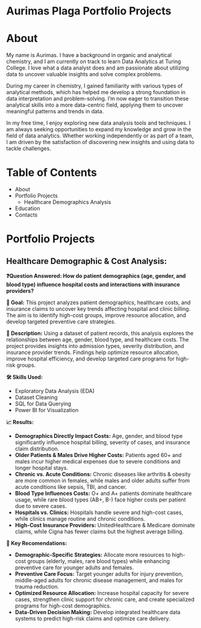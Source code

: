 # Aurimas Plaga Portfolio Projects


# About

My name is Aurimas. I have a background in organic and analytical chemistry, and I am currently on track to learn Data Analytics at Turing College. I love what a data analyst does and am passionate about utilizing data to uncover valuable insights and solve complex problems.

During my career in chemistry, I gained familiarity with various types of analytical methods, which has helped me develop a strong foundation in data interpretation and problem-solving. I’m now eager to transition these analytical skills into a more data-centric field, applying them to uncover meaningful patterns and trends in data.

In my free time, I enjoy exploring new data analysis tools and techniques. I am always seeking opportunities to expand my knowledge and grow in the field of data analytics. Whether working independently or as part of a team, I am driven by the satisfaction of discovering new insights and using data to tackle challenges.

# Table of Contents

* About
* Portfolio Projects
	* Healthcare Demographics Analysis
* Education
* Contacts

# Portfolio Projects

## Healthcare Demographic & Cost Analysis:

**❓Question Answered: How do patient demographics (age, gender, and blood type) influence hospital costs and interactions with insurance providers?**

**🎯 Goal:** This project analyzes patient demographics, healthcare costs, and insurance claims to uncover key trends affecting hospital and clinic billing. The aim is to identify high-cost groups, improve resource allocation, and develop targeted preventive care strategies.

**📄 Description:** Using a dataset of patient records, this analysis explores the relationships between age, gender, blood type, and healthcare costs. The project provides insights into admission types, severity distribution, and insurance provider trends. Findings help optimize resource allocation, improve hospital efficiency, and develop targeted care programs for high-risk groups.

**🛠 Skills Used:**

* Exploratory Data Analysis (EDA)
* Dataset Cleaning
* SQL for Data Querying
* Power BI for Visualization

**📈 Results:** 

* **Demographics Directly Impact Costs:** Age, gender, and blood type significantly influence hospital billing, severity of cases, and insurance claim distribution.
* **Older Patients & Males Drive Higher Costs:** Patients aged 60+ and males incur higher medical expenses due to severe conditions and longer hospital stays.
* **Chronic vs. Acute Conditions:** Chronic diseases like arthritis & obesity are more common in females, while males and older adults suffer from acute conditions like sepsis, TBI, and cancer.
* **Blood Type Influences Costs:** O+ and A+ patients dominate healthcare usage, while rare blood types (AB+, B-) face higher costs per patient due to severe cases.
* **Hospitals vs. Clinics:** Hospitals handle severe and high-cost cases, while clinics manage routine and chronic conditions.
* **High-Cost Insurance Providers:** UnitedHealthcare & Medicare dominate claims, while Cigna has fewer claims but the highest average billing.

**📌 Key Recomendations:**
* **Demographic-Specific Strategies:** Allocate more resources to high-cost groups (elderly, males, rare blood types) while enhancing preventive care for younger adults and females.
* **Preventive Care Focus:** Target younger adults for injury prevention, middle-aged adults for chronic disease management, and males for trauma reduction.
* **Optimized Resource Allocation:** Increase hospital capacity for severe cases, strengthen clinic support for chronic care, and create specialized programs for high-cost demographics.
* **Data-Driven Decision Making:** Develop integrated healthcare data systems to predict high-risk claims and optimize care delivery.
